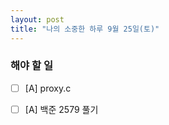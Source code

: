 ```yaml
---
layout: post
title: "나의 소중한 하루 9월 25일(토)"
---
```


### 해야 할 일

- [ ] [A] proxy.c
- [ ] [A] 백준 2579 풀기

